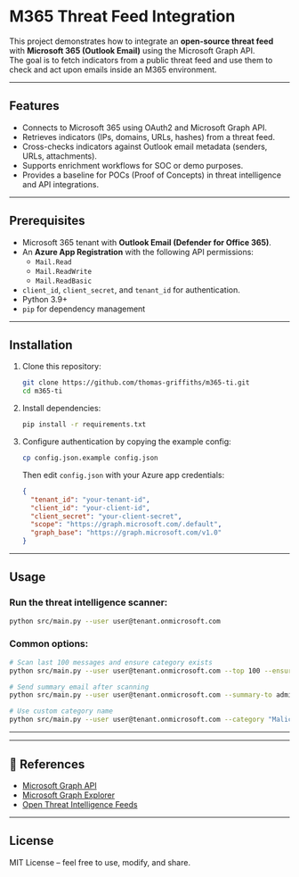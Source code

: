 


# M365 Threat Feed Integration

This project demonstrates how to integrate an **open-source threat feed** with **Microsoft 365 (Outlook Email)** using the Microsoft Graph API.  
The goal is to fetch indicators from a public threat feed and use them to check and act upon emails inside an M365 environment.  

---

##  Features
- Connects to Microsoft 365 using OAuth2 and Microsoft Graph API.  
- Retrieves indicators (IPs, domains, URLs, hashes) from a threat feed.  
- Cross-checks indicators against Outlook email metadata (senders, URLs, attachments).  
- Supports enrichment workflows for SOC or demo purposes.  
- Provides a baseline for POCs (Proof of Concepts) in threat intelligence and API integrations.  

---

##  Prerequisites
- Microsoft 365 tenant with **Outlook Email (Defender for Office 365)**.  
- An **Azure App Registration** with the following API permissions:  
  - `Mail.Read`  
  - `Mail.ReadWrite`  
  - `Mail.ReadBasic`  
- `client_id`, `client_secret`, and `tenant_id` for authentication.  
- Python 3.9+  
- `pip` for dependency management  

---

##  Installation

1. Clone this repository:
   ```bash
   git clone https://github.com/thomas-griffiths/m365-ti.git
   cd m365-ti
   ```

2. Install dependencies:
   ```bash
   pip install -r requirements.txt
   ```

3. Configure authentication by copying the example config:
   ```bash
   cp config.json.example config.json
   ```
   
   Then edit `config.json` with your Azure app credentials:
   ```json
   {
     "tenant_id": "your-tenant-id",
     "client_id": "your-client-id", 
     "client_secret": "your-client-secret",
     "scope": "https://graph.microsoft.com/.default",
     "graph_base": "https://graph.microsoft.com/v1.0"
   }
   ```

---

##  Usage

### Run the threat intelligence scanner:

```bash
python src/main.py --user user@tenant.onmicrosoft.com
```

### Common options:

```bash
# Scan last 100 messages and ensure category exists
python src/main.py --user user@tenant.onmicrosoft.com --top 100 --ensure-category

# Send summary email after scanning
python src/main.py --user user@tenant.onmicrosoft.com --summary-to admin@company.com

# Use custom category name
python src/main.py --user user@tenant.onmicrosoft.com --category "Malicious-Content"
```

---



---

## 🔗 References

* [Microsoft Graph API](https://learn.microsoft.com/en-us/graph/overview)
* [Microsoft Graph Explorer](https://developer.microsoft.com/en-us/graph/graph-explorer)
* [Open Threat Intelligence Feeds](https://otx.alienvault.com/)

---

## License

MIT License – feel free to use, modify, and share.

